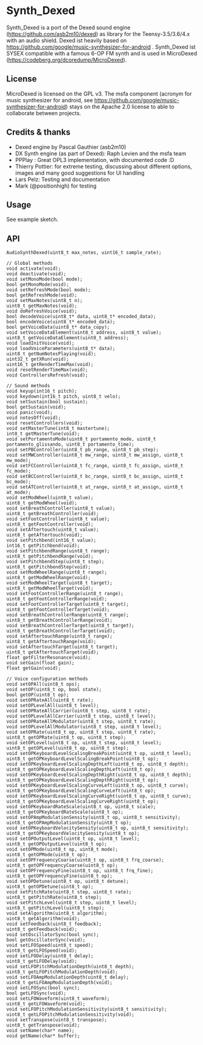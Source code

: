 # Synth_Dexed

Synth_Dexed is a port of the Dexed sound engine
(https://github.com/asb2m10/dexed) as library for the Teensy-3.5/3.6/4.x with
an audio shield. Dexed ist heavily based on
https://github.com/google/music-synthesizer-for-android .
Synth_Dexed ist SYSEX compatible with a famous 6-OP FM synth and is used in MicroDexed (https://codeberg.org/dcoredump/MicroDexed).

## License
MicroDexed is licensed on the GPL v3. The msfa component (acronym for music synthesizer for android, see https://github.com/google/music-synthesizer-for-android) stays on the Apache 2.0 license to able to collaborate between projects.

## Credits & thanks

* Dexed engine by Pascal Gauthier (asb2m10)
* DX Synth engine (as part of Dexed): Raph Levien and the msfa team
* PPPlay : Great OPL3 implementation, with documented code :D
* Thierry Pottier: for extreme testing, discussing about different options, images and many good suggestions for UI handling
* Lars Pelz: Testing and documentation
* Mark (@positionhigh) for testing

## Usage

See example sketch.

## API

    AudioSynthDexed(uint8_t max_notes, uint16_t sample_rate);

    // Global methods
    void activate(void);
    void deactivate(void);
    void setMonoMode(bool mode);
    bool getMonoMode(void);
    void setRefreshMode(bool mode);
    bool getRefreshMode(void);
    void setMaxNotes(uint8_t n);
    uint8_t getMaxNotes(void);
    void doRefreshVoice(void);
    bool decodeVoice(uint8_t* data, uint8_t* encoded_data);
    bool encodeVoice(uint8_t* encoded_data);
    bool getVoiceData(uint8_t* data_copy);
    void setVoiceDataElement(uint8_t address, uint8_t value);
    uint8_t getVoiceDataElement(uint8_t address);
    void loadInitVoice(void);
    void loadVoiceParameters(uint8_t* data);
    uint8_t getNumNotesPlaying(void);
    uint32_t getXRun(void);
    uint16_t getRenderTimeMax(void);
    void resetRenderTimeMax(void);
    void ControllersRefresh(void);

    // Sound methods
    void keyup(int16_t pitch);
    void keydown(int16_t pitch, uint8_t velo);
    void setSustain(bool sustain);
    bool getSustain(void);
    void panic(void);
    void notesOff(void);
    void resetControllers(void);
    void setMasterTune(int8_t mastertune);
    int8_t getMasterTune(void);
    void setPortamentoMode(uint8_t portamento_mode, uint8_t portamento_glissando, uint8_t portamento_time);
    void setPBController(uint8_t pb_range, uint8_t pb_step);
    void setMWController(uint8_t mw_range, uint8_t mw_assign, uint8_t mw_mode);
    void setFCController(uint8_t fc_range, uint8_t fc_assign, uint8_t fc_mode);
    void setBCController(uint8_t bc_range, uint8_t bc_assign, uint8_t bc_mode);
    void setATController(uint8_t at_range, uint8_t at_assign, uint8_t at_mode);
    void setModWheel(uint8_t value);
    uint8_t getModWheel(void);
    void setBreathController(uint8_t value);
    uint8_t getBreathController(void);
    void setFootController(uint8_t value);
    uint8_t getFootController(void);
    void setAftertouch(uint8_t value);
    uint8_t getAftertouch(void);
    void setPitchbend(int16_t value);
    int16_t getPitchbend(void);
    void setPitchbendRange(uint8_t range);
    uint8_t getPitchbendRange(void);
    void setPitchbendStep(uint8_t step);
    uint8_t getPitchbendStep(void);
    void setModWheelRange(uint8_t range);
    uint8_t getModWheelRange(void);
    void setModWheelTarget(uint8_t target);
    uint8_t getModWheelTarget(void);
    void setFootControllerRange(uint8_t range);
    uint8_t getFootControllerRange(void);
    void setFootControllerTarget(uint8_t target);
    uint8_t getFootControllerTarget(void);
    void setBreathControllerRange(uint8_t range);
    uint8_t getBreathControllerRange(void);
    void setBreathControllerTarget(uint8_t target);
    uint8_t getBreathControllerTarget(void);
    void setAftertouchRange(uint8_t range);
    uint8_t getAftertouchRange(void);
    void setAftertouchTarget(uint8_t target);
    uint8_t getAftertouchTarget(void);
    float getFilterResonance(void);
    void setGain(float gain);
    float getGain(void);

    // Voice configuration methods
    void setOPAll(uint8_t ops);
    void setOP(uint8_t op, bool state);
    bool getOP(uint8_t op);
    void setOPRateAll(uint8_t rate);
    void setOPLevelAll(uint8_t level);
    void setOPRateAllCarrier(uint8_t step, uint8_t rate);
    void setOPLevelAllCarrier(uint8_t step, uint8_t level);
    void setOPRateAllModulator(uint8_t step, uint8_t rate);
    void setOPLevelAllModulator(uint8_t step, uint8_t level);
    void setOPRate(uint8_t op, uint8_t step, uint8_t rate);
    uint8_t getOPRate(uint8_t op, uint8_t step);
    void setOPLevel(uint8_t op, uint8_t step, uint8_t level);
    uint8_t getOPLevel(uint8_t op, uint8_t step);
    void setOPKeyboardLevelScalingBreakPoint(uint8_t op, uint8_t level);
    uint8_t getOPKeyboardLevelScalingBreakPoint(uint8_t op);
    void setOPKeyboardLevelScalingDepthLeft(uint8_t op, uint8_t depth);
    uint8_t getOPKeyboardLevelScalingDepthLeft(uint8_t op);
    void setOPKeyboardLevelScalingDepthRight(uint8_t op, uint8_t depth);
    uint8_t getOPKeyboardLevelScalingDepthRight(uint8_t op);
    void setOPKeyboardLevelScalingCurveLeft(uint8_t op, uint8_t curve);
    uint8_t getOPKeyboardLevelScalingCurveLeft(uint8_t op);
    void setOPKeyboardLevelScalingCurveRight(uint8_t op, uint8_t curve);
    uint8_t getOPKeyboardLevelScalingCurveRight(uint8_t op);
    void setOPKeyboardRateScale(uint8_t op, uint8_t scale);
    uint8_t getOPKeyboardRateScale(uint8_t op);
    void setOPAmpModulationSensity(uint8_t op, uint8_t sensitivity);
    uint8_t getOPAmpModulationSensity(uint8_t op);
    void setOPKeyboardVelocitySensity(uint8_t op, uint8_t sensitivity);
    uint8_t getOPKeyboardVelocitySensity(uint8_t op);
    void setOPOutputLevel(uint8_t op, uint8_t level);
    uint8_t getOPOutputLevel(uint8_t op);
    void setOPMode(uint8_t op, uint8_t mode);
    uint8_t getOPMode(uint8_t op);
    void setOPFrequencyCoarse(uint8_t op, uint8_t frq_coarse);
    uint8_t getOPFrequencyCoarse(uint8_t op);
    void setOPFrequencyFine(uint8_t op, uint8_t frq_fine);
    uint8_t getOPFrequencyFine(uint8_t op);
    void setOPDetune(uint8_t op, uint8_t detune);
    uint8_t getOPDetune(uint8_t op);
    void setPitchRate(uint8_t step, uint8_t rate);
    uint8_t getPitchRate(uint8_t step);
    void setPitchLevel(uint8_t step, uint8_t level);
    uint8_t getPitchLevel(uint8_t step);
    void setAlgorithm(uint8_t algorithm);
    uint8_t getAlgorithm(void);
    void setFeedback(uint8_t feedback);
    uint8_t getFeedback(void);
    void setOscillatorSync(bool sync);
    bool getOscillatorSync(void);
    void setLFOSpeed(uint8_t speed);
    uint8_t getLFOSpeed(void);
    void setLFODelay(uint8_t delay);
    uint8_t getLFODelay(void);
    void setLFOPitchModulationDepth(uint8_t depth);
    uint8_t getLFOPitchModulationDepth(void);
    void setLFOAmpModulationDepth(uint8_t delay);
    uint8_t getLFOAmpModulationDepth(void);
    void setLFOSync(bool sync);
    bool getLFOSync(void);
    void setLFOWaveform(uint8_t waveform);
    uint8_t getLFOWaveform(void);
    void setLFOPitchModulationSensitivity(uint8_t sensitivity);
    uint8_t getLFOPitchModulationSensitivity(void);
    void setTranspose(uint8_t transpose);
    uint8_t getTranspose(void);
    void setName(char* name);
    void getName(char* buffer);
